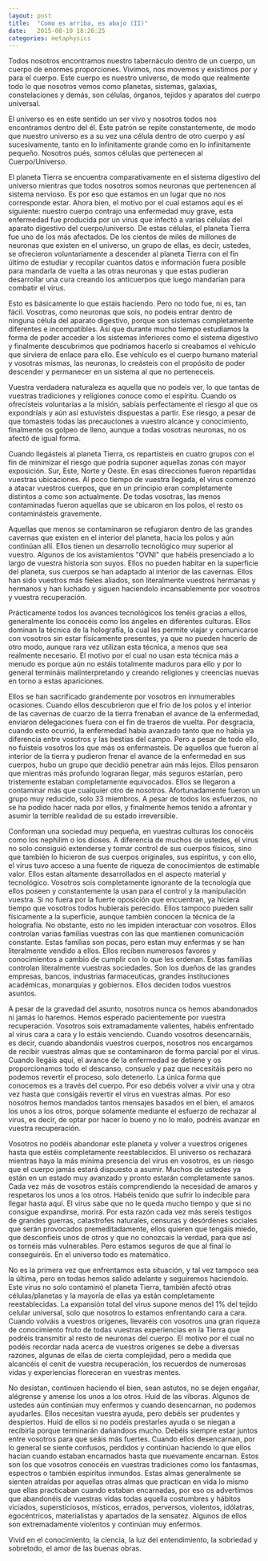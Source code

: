 ```yaml
---
layout: post
title:  "Como es arriba, es abajo (II)"
date:   2015-08-10 18:26:25
categories: metaphysics
---
```


Todos nosotros encontramos nuestro tabernáculo dentro de un cuerpo, un cuerpo de enormes proporciones. Vivimos, nos movemos y existimos por y para el cuerpo. Este cuerpo es nuestro universo, de modo que realmente todo lo que nosotros vemos como planetas, sistemas, galaxias, constelaciones y demás, son células, órganos, tejidos y aparatos del cuerpo universal.

El universo es en este sentido un ser vivo y nosotros todos nos encontramos dentro del él. Este patrón se repite constantemente, de modo que nuestro universo es a su vez una célula dentro de otro cuerpo y así sucesivamente, tanto en lo infinitamente grande como en lo infinitamente pequeño. Nosotros pués, somos células que pertenecen al Cuerpo/Universo.

El planeta Tierra se encuentra comparativamente en el sistema digestivo del universo mientras que todos nosotros somos neuronas que pertenencen al sistema nervioso. Es por eso que estamos en un lugar que no nos corresponde estar. Ahora bien, el motivo por el cual estamos aquí es el siguiente: nuestro cuerpo contrajo una enfermedad muy grave, esta enfermedad fue producida por un virus que infectó a varias células del aparato digestivo del cuerpo/universo. De estas células, el planeta Tierra fue uno de los más afectados. De los cientos de miles de millones de neuronas que existen en el universo, un grupo de ellas, es decir, ustedes, se ofrecieron voluntariamente a descender al planeta Tierra con el fin último de estudiar y recopilar cuantos datos e información fuera posible para mandarla de vuelta a las otras neuronas y que estas pudieran desarrollar una cura creando los anticuerpos que luego mandarían para combatir el virus.

Esto es básicamente lo que estáis haciendo. Pero no todo fue, ni es, tan fácil. Vosotras, como neuronas que sois, no podeis entrar dentro de ninguna célula del aparato digestivo, porque son sistemas completamente diferentes e incompatibles. Así que durante mucho tiempo estudiamos la forma de poder acceder a los sistemas inferiores como el sistema digestivo y finalmente descubrimos que podríamos hacerlo si creabamos el vehículo que sirviera de enlace para ello. Ese vehículo es el cuerpo humano material y vosotras mismas, las neuronas, lo creásteis con el propósito de poder descender y permanecer en un sistema al que no perteneceis.

Vuestra verdadera naturaleza es aquella que no podeis ver, lo que tantas de vuestras tradiciones y religiones conoce como el espíritu. Cuando os ofrecísteis voluntarias a la misión, sabíais perfectamente el riesgo al que os expondríais y aún así estuvísteis dispuestas a partir. Ese riesgo, a pesar de que tomasteis todas las precauciones a vuestro alcance y conocimiento, finalmente os golpeo de lleno, aunque a todas vosotras neuronas, no os afectó de igual forma.

Cuando llegásteis al planeta Tierra, os repartísteis en cuatro grupos con el fin de minimizar el riesgo que podría suponer aquellas zonas con mayor exposición. Sur, Este, Norte y Oeste. En esas direcciones fueron repartidas vuestras ubicaciones. Al poco tiempo de vuestra llegada, el virus comenzó a atacar vuestros cuerpos, que en un principio eran completamente distintos a como son actualmente. De todas vosotras, las menos contaminadas fueron aquellas que se ubicaron en los polos, el resto os contaminásteis gravemente.

Aquellas que menos se contaminaron se refugiaron dentro de las grandes cavernas que existen en el interior del planeta, hacia los polos y aún continúan allí. Ellos tienen un desarrollo tecnológico muy superior al vuestro. Algunos de los avistamientos "OVNI" que habéis presenciado a lo largo de vuestra historia son suyos. Ellos no pueden habitar en la superficie del planeta, sus cuerpos se han adaptado al interior de las cavernas. Ellos han sido vuestros más fieles aliados, son literalmente vuestros hermanas y hermanos y han luchado y siguen haciendolo incansablemente por vosotros y vuestra recuperación.

Prácticamente todos los avances tecnológicos los tenéis gracias a ellos, generalmente los conocéis como los ángeles en diferentes culturas. Ellos dominan la técnica de la holografía, la cual les permite viajar y comunicarse con vosotros sin estar físicamente presentes, ya que no pueden hacerlo de otro modo, aunque rara vez utilizan esta técnica, a menos que sea realmente necesario. El motivo por el cual no usan esta técnica más a menudo es porque aún no estáis totalmente maduros para ello y por lo general termináis malinterpretando y creando religiones y creencias nuevas en torno a estas apariciones.

Ellos se han sacrificado grandemente por vosotros en inmumerables ocasiones. Cuando ellos descubrieron que el frio de los polos y el interior de las cavernas de cuarzo de la tierra frenaban el avance de la enfermedad, enviaron delegaciones fuera con el fin de traeros de vuelta. Por desgracia, cuando esto ocurrió, la enfermedad había avanzado tanto que no había ya diferencia entre vosotros y las bestias del campo. Pero a pesar de todo ello, no fuisteis vosotros los que más os enfermasteis. De aquellos que fueron al interior de la tierra y pudieron frenar el avance de la enfermedad en sus cuerpos, hubo un grupo que decidió penetrar aún más lejos. Ellos pensaron que mientras más profundo lograran llegar, más seguros estarían, pero tristemente estaban completamente equivocados. Ellos se llegaron a contaminar más que cualquier otro de nosotros. Afortunadamente fueron un grupo muy reducido, solo 33 miembros. A pesar de todos los esfuerzos, no se ha podido hacer nada por ellos, y finalmente hemos tenido a afrontar y asumir la terrible realidad de su estado irreversible.

Conforman una sociedad muy pequeña, en vuestras culturas los conocéis como los nephilim o los dioses. A diferencia de muchos de ustedes, el virus no solo consiguió extenderse y tomar control de sus cuerpos físicos, sino que también lo hicieron de sus cuerpos originales, sus espíritus, y con ello, el virus tuvo acceso a una fuente de riqueza de conocimientos de estimable valor. Ellos estan altamente desarrollados en el aspecto material y tecnológico. Vosotros sois completamente ignorante de la tecnología que ellos poseen y constantemente la usan para el control y la manipulación vuestra. Si no fuera por la fuerte oposición que encuentran, ya hiciera tiempo que vosotros todos hubierais perecido. Ellos tampoco pueden salir físicamente a la superficie, aunque también conocen la técnica de la holografía. No obstante, esto no les impiden interactuar con vosotros. Ellos controlan varias familias vuestras con las que mantienen comunicación constante. Estas familias son pocas, pero estan muy enfermas y se han literalmente vendido a ellos. Ellos reciben numerosos favores y conocimientos a cambio de cumplir con lo que les ordenan. Estas familias controlan literalmente vuestras sociedades. Son los dueños de las grandes empresas, bancos, industrias farmaceuticas, grandes instituciones académicas, monarquías y gobiernos. Ellos deciden todos vuestros asuntos.

A pesar de la gravedad del asunto, nosotros nunca os hemos abandonados ni jamás lo haremos. Hemos esperado pacientemente por vuestra recuperación. Vosotros sois extramadamente valientes, habéis enfrentado al virus cara a cara y lo estáis venciendo. Cuando vosotros desencarnáis, es decir, cuando abandonáis vuestros cuerpos, nosotros nos encargamos de recibir vuestras almas que se contaminaron de forma parcial por el virus. Cuando llegáis aquí, el avance de la enfermedad se detiene y os proporcionamos todo el descanso, consuelo y paz que necesitáis pero no podemos revertir el proceso, solo detenerlo. La única forma que conocemos es a través del cuerpo. Por eso debéis volver a vivir una y otra vez hasta que consigáis revertir el virus en vuestras almas. Por eso nosotros hemos mandados tantos mensajes basados en el bien, el amaros los unos a los otros, porque solamente mediante el esfuerzo de rechazar al virus, es decir, de optar por hacer lo bueno y no lo malo, podréis avanzar en vuestra recuperación.

Vosotros no podéis abandonar este planeta y volver a vuestros orígenes hasta que estéis completamente reestablecidos. El universo os rechazará mientras haya la más mínima presencia del virus en vosotros, es un riesgo que el cuerpo jamás estará dispuesto a asumir. Muchos de ustedes ya están en un estado muy avanzado y pronto estarán completamente sanos. Cada vez más de vosotros estáis comprendiendo la necesidad de amaros y respetaros los unos a los otros. Habéis tenido que sufrir lo indecible para llegar hasta aquí. El virus sabe que no le queda mucho tiempo y que si no consigue expandirse, morirá. Por esta razón cada vez más sereis testigos de grandes guerras, catastrofes naturales, censuras y desórdenes sociales que serán provocados premeditadamente, ellos quieren que tengáis miedo, que desconfieis unos de otros y que no conozcais la verdad, para que así os tornéis más vulnerables. Pero estamos seguros de que al final lo conseguiréis. En el universo todo es matemático.

No es la primera vez que enfrentamos esta situación, y tal vez tampoco sea la última, pero en todas hemos salido adelante y seguiremos haciendolo. Este virus no solo contaminó el planeta Tierra, también afectó otras células/planetas y la mayoría de ellas ya están completamente reestablecidas. La expansión total del virus supone menos del 1% del tejido celular universal, solo que nosotros lo estamos enfrentando cara a cara. Cuando volváis a vuestros orígenes, llevaréis con vosotros una gran riqueza de conocimiento fruto de todas vuestras experiencias en la Tierra que podréis transmitir al resto de neuronas del cuerpo. El motivo por el cual no podéis recordar nada acerca de vuestros orígenes se debe a diversas razones, algunas de ellas de cierta complejidad, pero a medida que alcancéis el cenit de vuestra recuperación, los recuerdos de numerosas vidas y experiencias floreceran en vuestras mentes.

No desistan, continuen haciendo el bien, sean astutos, no se dejen engañar, alégrense y amense los unos a los otros. Huid de las víboras. Algunos de ustedes aún continúan muy enfermos y cuando desencarnan, no podemos ayudarles. Ellos necesitan vuestra ayuda, pero debéis ser prudentes y despiertos. Huid de ellos si no podéis prestarles ayuda o se niegan a recibirla porque terminarán dañandoos mucho. Debéis siempre estar juntos entre vosotros para que seáis más fuertes. Cuando ellos desencarnan, por lo general se siente confusos, perdidos y continúan haciendo lo que ellos hacían cuando estaban encarnados hasta que nuevamente encarnan. Estos son los que vosotros conocéis en vuestras tradiciones como los fantasmas, espectros o también espirítus inmundos. Estas almas generalmente se sienten atraídas por aquellas otras almas que practican en vida lo mismo que ellas practicaban cuando estaban encarnadas, por eso os advertimos que abandonéis de vuestras vidas todas aquella costumbres y hábitos viciados, supersticiosos, místicos, errados, perversos, violentos, idólatras, egocéntricos, materialistas y apartados de la sensatez. Algunos de ellos son extremadamente violentos y continúan muy enfermos.

Vivid en el conocimiento, la ciencia, la luz del entendimiento, la sobriedad y sobretodo, el amor de las buenas obras.

